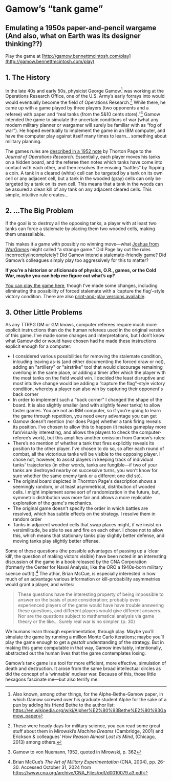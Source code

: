 # Gamow’s “tank game”
## Emulating a 1950s paper-and-pencil wargame (And also, what on Earth was its designer thinking??)

Play the game at [http://gamow.bennettmcintosh.com/play](http://gamow.bennettmcintosh.com/play)

## 1. The History

In the late 40s and early 50s, physicist George Gamow[^1] was working at the Operations Research Office, one of the U.S. Army’s early forrays into would would eventually become the field of Operations Research.[^2] While there, he came up with a game played by three players (two opponents and a referee) with paper and “real tanks (from the 5&10 cents store).”[^3] Gamow intended the game to simulate the uncertain conditions of war (what any modern military planner or wargamer will surely be familiar with as “fog of war”). He hoped eventually to implement the game in an IBM computer, and have the computer play against itself many times to learn... something about military planning.

The games rules are [described in a 1952 note](tab:https://www.jstor.org/stable/166721) by Thorton Page to the *Journal of Operations Research*. Essentially, each player moves his tanks on a hidden board, and the referee then notes which tanks have come into contact with each other, and then resolves the ensuing “battles” by flipping a coin. A tank in a cleared (white) cell can be targeted by a tank on its own cell or any adjacent cell, but a tank in the wooded (gray) cells can only be targeted by a tank on its own cell. This means that a tank in the woods can be assured a clean kill of any tank on any adjacent cleared cells. This simple, intuitive rule creates...

## 2. ...The Big Problem

If the goal is to destroy all the opposing tanks, a player with at least two tanks can force a stalemate by placing them two wooded cells, making them unassailable. 

This makes it a game with possibly no winning move—what [Joshua from *WarGames*](tab:https://en.wikipedia.org/wiki/WarGames#Plot) might called “a strange game.” Did Page lay out the rules incorrectly/incompletely? Did Gamow intend a stalemate-friendly game? Did Gamow’s colleagues simply play too aggressively for this to matter? 

**If you’re a historian or aficionado of physics, O.R., games, or the Cold War, maybe you can help me figure out what’s up?** 

[You can play the game here](http://gamow.bennettmcintosh.com/play), though I’ve made some changes, including eliminating the possibility of forced stalemate with a ‘capture the flag’–style victory condition. There are also [print-and-play versions available](tab:https://grognard.com/download/games/board/tankgame.pdf).

## 3. Other Little Problems

As any TTRPG DM or GM knows, computer referees require much more explicit instructions than do the human referees used in the original version of this game. I've made some changes and interpretations, but I don’t know what Gamow did or would have chosen had he made these instructions explicit enough for a computer:
* I considered various possibilities for removing the stalemate condition, inlcuding leaving as-is (and either documenting the forced draw or not), adding an "artillery" or "airstrike" tool that would discourage remaining overlong in the same place, or adding a timer after which the player with the most tanks on the field would win. I decided the least disruptive and most intuitive change would be adding a “capture the flag”–style victory condition, whereby a player can also win by capturing their opponent's back corner
* In order to implement such a “back corner” I changed the shape of the board. It is also slightly smaller (and with slightly fewer tanks) to allow faster games. You are not an IBM computer, so if you’re going to learn the game through repetition, you need every advantage you can get
* Gamow doesn’t mention (nor does Page) whether a tank firing reveals its position. I’ve chosen to allow this to happen (it makes gameplay more fun/visually interesting, and allows the players to check the computer-referee’s work), but this amplifies another omission from Gamow’s rules:
* There’s no mention of whether a tank that fires explicitly reveals its position to the other player. I’ve chosen to do so, so after each round of combat, all the victorious tanks will be visible to the opposing player. I chose not, however, to assist players in keeping track of individual tanks' trajectories (in other words, tanks are fungible—if two of your tanks are destroyed nearby on successive turns, you won't know for sure whether the same enemy tank or a different one did so). 
* The original board depicted in Thornton Page's description shows a seemingly random, or at least asymmetrical, distribution of wooded cells. I might implement some sort of randomization in the future, but, symmetric distribution was more fair and allows a more replicable exploration of the game's mechanics.
* The original game doesn't specify the order in which battles are resolved, which has subtle effects on the strategy. I resolve them in random order
* Tanks in adjacent wooded cells that swap places might, if we insist on versimilitude, be able to see and fire on each other. I chose not to allow this, which means that stationary tanks play slightly better defense, and moving tanks play slightly better offense. 

Some of these questions (the possible advantages of passing up a ‘clear kill’, the question of making victors visible) have been noted in an interesting discussion of the game in a book released by the CNA Corporation (formerly the Center for Naval Analysis; like the ORO a 1940s-born military scence outfit).[^4] The athor, Brian McCue, is especially interested in how much of an advantage various information or kill-probability asymmetries would grant a player, and writes:

> These questions have the interesting property of being impossible to answer on the basis of pure consideration; probably even experienced players of the game would have have trouble answering these questions, and different players would give different answers. Nor are the questions subject to mathematical analysis via game theory or the like... Surely real war is no simpler. (p. 30)

We humans learn through experimentation, through play. Maybe you’ll simulate the game by running a million Monte Carlo iterations; maybe you’ll play the game enough to get a *gestalt* understanding of the strategy. But in making this game computable in that way, Gamow inevitably, intentionally, abstracted out the human lives that the game contemplates losing.  

Gamow’s tank game is a tool for more efficient, more effective, simulation of death and destruction. It arose from the same broad intellectual circles as did the concept of a ‘winnable’ nuclear war. Because of this, those little hexagons fascinate me—but also terrify me.

[^1]: Also known, among other things, for the Alphe-Bethe-Gamow paper, in which Gamow screwed over his graduate student Alphe for the sake of a pun by adding his friend Bethe to the author list: https://en.wikipedia.org/wiki/Alpher%E2%80%93Bethe%E2%80%93Gamow_paper
[^2]: These were heady days for military science, you can read some great stuff about them in Mirowski’s *Machine Dreams* (Cambridge, 2001) and Erickson & colleagues’ *How Reason Almost Lost its Mind*, (Chicago, 2013) among others. 
[^3]: Gamow to von Nuemann, 1952, quoted in Mirowski, p. 362
[^4]: Brian McCue’s *The Art of Military Experimentation* (CNA, 2004), pp. 26–30. Accessed October 31, 2024 from https://www.cna.org/archive/CNA_Files/pdf/d0010079.a3.pdf 
